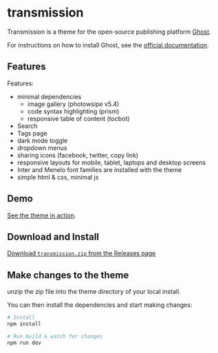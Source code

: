 # transmission

Transmission is a theme for the open-source publishing platform [Ghost](https://ghost.org/).

For instructions on how to install Ghost, see the [official documentation](https://ghost.org/help/).

## Features
Features:

- minimal dependencies
    - image gallery (photowsipe v5.4)
    - code syntax highlighting (prism)
    - responsive table of content (tocbot)
- Search
- Tags page
- dark mode toggle
- dropdown menus
- sharing icons (facebook, twitter, copy link)
- responsive layouts for mobile, tablet, laptops and desktop screens
- Inter and Menelo font families are installed with the theme
- simple html & css, minimal js

## Demo

[See the theme in action](https://smallworkshop.co.uk).

## Download and Install

[Download `transmission.zip` from the Releases page](https://github.com/nickabs/transmission/releases)

## Make changes to the theme

unzip the zip file into the theme directory of your local install.

You can then install the dependencies and start making changes:

```bash
# Install
npm install

# Run build & watch for changes
npm run dev
```

